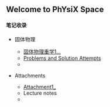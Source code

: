 ## Welcome to PhYsiX Space

#### 笔记收录

* 固体物理
  * [固体物理重学1...](https://physix2020.github.io/blogplace/files/固体物理重学1.pdf)
  * [Problems and Solution Attempts](https://physix2020.github.io/blogplace/files/SolidState.pdf)
  * 



* Attachments
  * [Attachment1_](https://physix2020.github.io/blogplace/files/Steven_Weinberg_Cosmology.pdf)
  * Lecture notes
  * 
